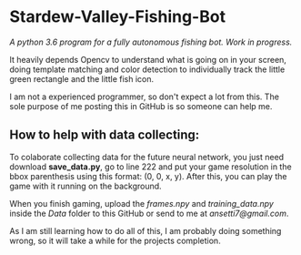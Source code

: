 # Stardew-Valley-Fishing-Bot
*A python 3.6 program for a fully autonomous fishing bot. Work in progress.*

It heavily depends Opencv to understand what is going on in your screen, doing template matching and color detection to individually track the little green rectangle and the little fish icon.

I am not a experienced programmer, so don't expect a lot from this. The sole purpose of me posting this in GitHub is so someone can help me.

## How to help with data collecting:

To colaborate collecting data for the future neural network, you just need download **save_data.py**, go to line 222 and put your game resolution in the bbox parenthesis using this format: (0, 0, x, y). After this, you can play the game with it running on the background. 

When you finish gaming, upload the _frames.npy_ and _training_data.npy_ inside the _Data_ folder to this GitHub or send to me at _ansetti7@gmail.com_. 

As I am still learning how to do all of this, I am probably doing something wrong, so it will take a while for the projects completion.
